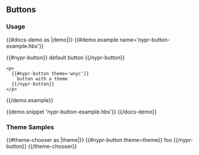 ## Buttons

### Usage
{{#docs-demo as |demo|}}
  {{#demo.example name='nypr-button-example.hbs'}}
    <p>
      {{#nypr-button}}
        default button
      {{/nypr-button}}
    </p>

    <p>
      {{#nypr-button theme='wnyc'}}
        button with a theme
      {{/nypr-button}}
    </p>
  {{/demo.example}}

  {{demo.snippet 'nypr-button-example.hbs'}}
{{/docs-demo}}

### Theme Samples
{{#theme-chooser as |theme|}}
  {{#nypr-button theme=theme}}
    foo
  {{/nypr-button}}
{{/theme-chooser}}
